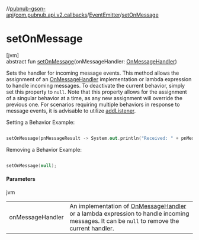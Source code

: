 //[pubnub-gson-api](../../../index.md)/[com.pubnub.api.v2.callbacks](../index.md)/[EventEmitter](index.md)/[setOnMessage](set-on-message.md)

# setOnMessage

[jvm]\
abstract fun [setOnMessage](set-on-message.md)(onMessageHandler: [OnMessageHandler](../../com.pubnub.api.v2.callbacks.handlers/-on-message-handler/index.md))

Sets the handler for incoming message events. This method allows the assignment of an [OnMessageHandler](../../com.pubnub.api.v2.callbacks.handlers/-on-message-handler/index.md) implementation or lambda expression to handle incoming messages. To deactivate the current behavior, simply set this property to `null`. Note that this property allows for the assignment of a singular behavior at a time, as any new assignment will override the previous one. For scenarios requiring multiple behaviors in response to message events, it is advisable to utilize [addListener](index.md#330403064%2FFunctions%2F126356644). 

Setting a Behavior Example:

```kotlin

setOnMessage(pnMessageResult -> System.out.println("Received: " + pnMessageResult.getMessage()));

```

Removing a Behavior Example:

```kotlin

setOnMessage(null);

```

#### Parameters

jvm

| | |
|---|---|
| onMessageHandler | An implementation of [OnMessageHandler](../../com.pubnub.api.v2.callbacks.handlers/-on-message-handler/index.md) or a lambda expression to handle incoming messages. It can be `null` to remove the current handler. |
